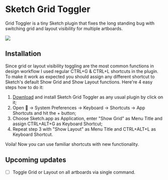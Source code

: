 # Sketch Grid Toggler
Grid Toggler is a tiny Sketch plugin that fixes the long standing bug with switching grid and layout visibility for multiple artboards.

![](http://i.dbv.ae/gqhy/Screen%20Recording%202016-08-01%20at%2002.54%20PM.gif)

## Installation
Since grid or layout visibility toggling are the most common functions in design workflow I used regular CTRL+G & CTRL+L shortcuts in the plugin. To make it work as expected you should assign any different shortcut to Sketch's default Show Grid and Show Layout functions. Here're 4 easy steps how to do it:

1. [Download](https://github.com/exevil/sketch-grid-toggler/archive/master.zip) and install Sketch Grid Toggler as any usual plugin by click on it;
2. Open  → System Preferences → Keyboard → Shortcuts → App Shortcuts and hit the + button;
3. Choose Sketch.app as Application, enter "Show Grid" as Menu Title and assign CTRL+ALT+G as Keyboard Shortcut;
4. Repeat step 3 with "Show Layout" as Menu Title and CTRL+ALT+L as Keyboard Shortcut.

Voila! Now you can use familiar shortcuts with new functionality.

## Upcoming updates
- [ ] Toggle Grid or Layout on all artboards via single command.
